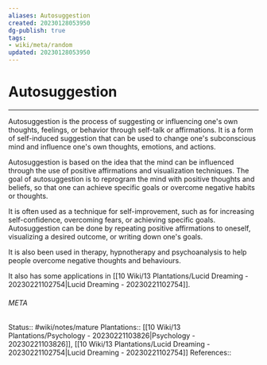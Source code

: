 ```yaml
---
aliases: Autosuggestion
created: 20230128053950
dg-publish: true
tags:
- wiki/meta/random
updated: 20230128053950
---
```

# Autosuggestion
---
Autosuggestion is the process of suggesting or influencing one's own thoughts, feelings, or behavior through self-talk or affirmations. It is a form of self-induced suggestion that can be used to change one's subconscious mind and influence one's own thoughts, emotions, and actions.

Autosuggestion is based on the idea that the mind can be influenced through the use of positive affirmations and visualization techniques. The goal of autosuggestion is to reprogram the mind with positive thoughts and beliefs, so that one can achieve specific goals or overcome negative habits or thoughts.

It is often used as a technique for self-improvement, such as for increasing self-confidence, overcoming fears, or achieving specific goals. Autosuggestion can be done by repeating positive affirmations to oneself, visualizing a desired outcome, or writing down one's goals.

It is also been used in therapy, hypnotherapy and psychoanalysis to help people overcome negative thoughts and behaviours.

It also has some applications in [[10 Wiki/13 Plantations/Lucid Dreaming - 20230221102754\|Lucid Dreaming - 20230221102754]].



###### META
Status:: #wiki/notes/mature 
Plantations:: [[10 Wiki/13 Plantations/Psychology - 20230221103826\|Psychology - 20230221103826]], [[10 Wiki/13 Plantations/Lucid Dreaming - 20230221102754\|Lucid Dreaming - 20230221102754]]
References:: 
